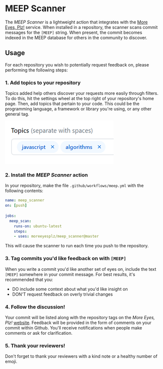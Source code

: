 # MEEP Scanner

The *MEEP Scanner* is a lightweight action that integrates with the [More Eyes, Plz!](https://moreeyesplz.com) service. When installed in a repository, the scanner scans commit messages for the `[MEEP]` string. When present, the commit becomes indexed in the MEEP database for others in the community to discover.

## Usage

For each repository you wish to potentially request feedback on, please performing the following steps:

### 1. Add topics to your repository

Topics added help others discover your requests more easily through filters. To do this, hit the settings wheel at the top right of your repository's home page. Then, add topics that pertain to your code. This could be the programming language, a framework or library you're using, or any other general tag.

![github repo topics](img/topics.png)

### 2. Install the *MEEP Scanner* action

In your repository, make the file `.github/workflows/meep.yml` with the following contents:

```yml
name: meep_scanner
on: [push]

jobs:
  meep_scan:
    runs-on: ubuntu-latest
    steps:
    - uses: moreeyesplz/meep_scanner@master
```

This will cause the scanner to run each time you push to the repository.

### 3. Tag commits you'd like feedback on with `[MEEP]`

When you write a commit you'd like another set of eyes on, include the text `[MEEP]` somewhere in your commit message. For best results, it's recommended that you:

- DO include some context about what you'd like insight on
- DON'T request feedback on overly trivial changes

### 4. Follow the discussion!

Your commit will be listed along with the repository tags on the *More Eyes, Plz!* [website](https://moreeyesplz.com).
Feedback will be provided in the form of comments on your commit within Github. You'll receive notifications when people make comments or ask for clarification.

### 5. Thank your reviewers!

Don't forget to thank your reviewers with a kind note or a healthy number of emoji.